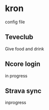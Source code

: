 # kron

config file

## Teveclub

Give food and drink

## Ncore login
 in progress

## Strava sync
inprogress